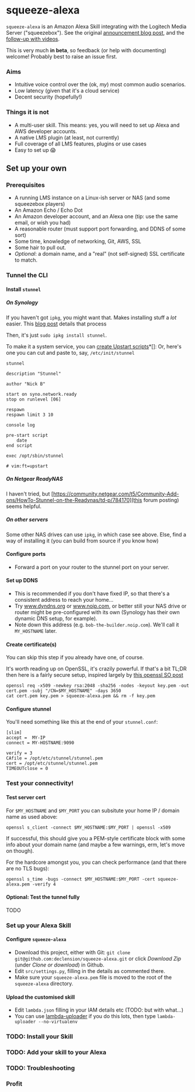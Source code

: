 squeeze-alexa
=============

`squeeze-alexa` is an Amazon Alexa Skill integrating with the Logitech Media Server ("squeezebox"). See the original [announcement blog post](http://declension.net/posts/2016-11-30-alexa-meets-squeezebox/), and the [follow-up with videos](http://declension.net/posts/2017-01-03-squeeze-alexa-demos/).

This is very much **in beta**, so feedback (or help with documenting) welcome! Probably best to raise an issue first.

### Aims

 * Intuitive voice control over the (ok, _my_) most common audio scenarios.
 * Low latency (given that it's a cloud service)
 * Decent security (hopefully!)


### Things it is not

 * A multi-user skill. This means: yes, you will need to set up Alexa and AWS developer accounts.
 * A native LMS plugin (at least, not currently)
 * Full coverage of all LMS features, plugins or use cases
 * Easy to set up :scream:


Set up your own
---------------

### Prerequisites
 * A running LMS instance on a Linux-ish server or NAS (and some squeezebox players)
 * An Amazon Echo / Echo Dot
 * An Amazon developer account, and an Alexa one (tip: use the same email, or wish you had)
 * A reasonable router (must support port forwarding, and DDNS of some sort)
 * Some time, knowledge of networking, Git, AWS, SSL
 * Some hair to pull out.
 * _Optional_: a domain name, and a "real" (not self-signed) SSL certificate to match.


### Tunnel the CLI
#### Install `stunnel`
##### On Synology
If you haven't got `ipkg`, you might want that. Makes installing stuff a _lot_ easier.
This [blog post](https://zarino.co.uk/post/ds214se-under-the-hood/) details that process

Then, it's just `sudo ipkg install stunnel`.

To make it a system service, you can [create Upstart scripts](https://majikshoe.blogspot.co.uk/2014/12/starting-service-on-synology-dsm-5.html)*[]:
Or, here's one you can cut and paste to, say, `/etc/init/stunnel`
```
stunnel

description "Stunnel"

author "Nick B"

start on syno.network.ready
stop on runlevel [06]

respawn
respawn limit 3 10

console log

pre-start script
    date
end script

exec /opt/sbin/stunnel

# vim:ft=upstart
```


##### On Netgear ReadyNAS
I haven't tried, but [https://community.netgear.com/t5/Community-Add-ons/HowTo-Stunnel-on-the-Readynas/td-p/784170](this forum posting) seems helpful.

##### On other servers
Some other NAS drives can use `ipkg`, in which case see above. Else, find a way of installing it (you can build from source if you know how)

#### Configure ports
 * Forward a port on your router to the stunnel port on your server.

#### Set up DDNS
 * This is recommended if you don't have fixed IP, so that there's a consistent address to reach your home...
 * Try www.dyndns.org or www.noip.com, or better still your NAS drive or router might be pre-configured with its own (Synology has their own dynamic DNS setup, for example).
 * Note down this address (e.g. `bob-the-builder.noip.com`). We'll call it `MY_HOSTNAME` later.

#### Create certificate(s)
You can skip this step if you already have one, of course.

It's worth reading up on OpenSSL, it's crazily powerful.
If that's a bit TL;DR then here is a fairly secure setup, inspired largely by [this openssl SO post](https://stackoverflow.com/questions/10175812/how-to-create-a-self-signed-certificate-with-openssl)

    openssl req -x509 -newkey rsa:2048 -sha256 -nodes -keyout key.pem -out cert.pem -subj "/CN=$MY_HOSTNAME" -days 3650
    cat cert.pem key.pem > squeeze-alexa.pem && rm -f key.pem

#### Configure stunnel

You'll need something like this at the end of your `stunnel.conf`:

    [slim]
    accept =  MY-IP
    connect = MY-HOSTNAME:9090

    verify = 3
    CAfile = /opt/etc/stunnel/stunnel.pem
    cert = /opt/etc/stunnel/stunnel.pem
    TIMEOUTclose = 0


### Test your connectivity!

#### Test server cert
For `$MY_HOSTNAME` and `$MY_PORT` you can subsitute your home IP / domain name as used above:

    openssl s_client -connect $MY_HOSTNAME:$MY_PORT | openssl -x509

If successful, this should give you a PEM-style certificate block with some info about your domain name (and maybe a few warnings, erm, let's move on though).

For the hardcore amongst you, you can check performance (and that there are no TLS bugs):

    openssl s_time -bugs -connect $MY_HOSTNAME:$MY_PORT -cert squeeze-alexa.pem -verify 4

#### Optional: Test the tunnel fully
TODO

### Set up your Alexa Skill
#### Configure `squeeze-alexa`
 * Download this project, either with Git: `git clone git@github.com:declension/squeeze-alexa.git`
  or click _Download Zip_ (under _Clone or download_) in Github.
 * Edit `src/settings.py`, filling in the details as commented there.
 * Make sure your `squeeze-alexa.pem` file is moved to the root of the `squeeze-alexa` directory.


#### Upload the customised skill
 * Edit `lambda.json` filling in your IAM details etc (TODO: but with what...)
 * You can use [lambda-uploader](https://github.com/rackerlabs/lambda-uploader) if you do this lots, then type
   `lambda-uploader --no-virtualenv`

### TODO: Install your Skill
### TODO: Add your skill to your Alexa
### TODO: Troubleshooting
### Profit
